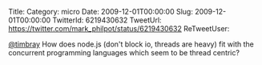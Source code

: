 Title: 
Category: micro
Date: 2009-12-01T00:00:00
Slug: 2009-12-01T00:00:00
TwitterId: 6219430632
TweetUrl: https://twitter.com/mark_philpot/status/6219430632
ReTweetUser: 

[@timbray](https://twitter.com/timbray) How does node.js (don't block io, threads are heavy) fit with the concurrent programming languages which seem to be thread centric?